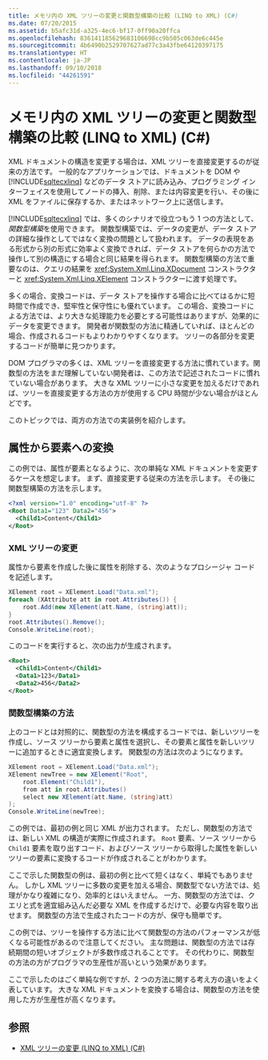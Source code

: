 ```yaml
---
title: メモリ内の XML ツリーの変更と関数型構築の比較 (LINQ to XML) (C#)
ms.date: 07/20/2015
ms.assetid: b5afc31d-a325-4ec6-bf17-0ff90a20ffca
ms.openlocfilehash: 836141185629683106698cc9b505c063de6c445e
ms.sourcegitcommit: 4b6490b2529707627ad77c3a43fbe64120397175
ms.translationtype: HT
ms.contentlocale: ja-JP
ms.lasthandoff: 09/10/2018
ms.locfileid: "44261591"
---
```

# <a name="in-memory-xml-tree-modification-vs-functional-construction-linq-to-xml-c"></a>メモリ内の XML ツリーの変更と関数型構築の比較 (LINQ to XML) (C#)
XML ドキュメントの構造を変更する場合は、XML ツリーを直接変更するのが従来の方法です。 一般的なアプリケーションでは、ドキュメントを DOM や [!INCLUDE[sqltecxlinq](~/includes/sqltecxlinq-md.md)] などのデータ ストアに読み込み、プログラミング インターフェイスを使用してノードの挿入、削除、または内容変更を行い、その後に XML をファイルに保存するか、またはネットワーク上に送信します。  
  
 [!INCLUDE[sqltecxlinq](~/includes/sqltecxlinq-md.md)] では、多くのシナリオで役立つもう 1 つの方法として、*関数型構築*を使用できます。 関数型構築では、データの変更が、データ ストアの詳細な操作としてではなく変換の問題として扱われます。 データの表現をある形式から別の形式に効率よく変換できれば、データ ストアを何らかの方法で操作して別の構造にする場合と同じ結果を得られます。 関数型構築の方法で重要なのは、クエリの結果を <xref:System.Xml.Linq.XDocument> コンストラクターと <xref:System.Xml.Linq.XElement> コンストラクターに渡す処理です。  
  
 多くの場合、変換コードは、データ ストアを操作する場合に比べてはるかに短時間で作成でき、堅牢性と保守性にも優れています。 この場合、変換コードによる方法では、より大きな処理能力を必要とする可能性はありますが、効果的にデータを変更できます。 開発者が関数型の方法に精通していれば、ほとんどの場合、作成されるコードもよりわかりやすくなります。 ツリーの各部分を変更するコードが簡単に見つかります。  
  
 DOM プログラマの多くは、XML ツリーを直接変更する方法に慣れています。関数型の方法をまだ理解していない開発者は、この方法で記述されたコードに慣れていない場合があります。 大きな XML ツリーに小さな変更を加えるだけであれば、ツリーを直接変更する方法の方が使用する CPU 時間が少ない場合がほとんどです。  
  
 このトピックでは、両方の方法での実装例を紹介します。  
  
## <a name="transforming-attributes-into-elements"></a>属性から要素への変換  
 この例では、属性が要素となるように、次の単純な XML ドキュメントを変更するケースを想定します。 まず、直接変更する従来の方法を示します。 その後に関数型構築の方法を示します。  
  
```xml  
<?xml version="1.0" encoding="utf-8" ?>  
<Root Data1="123" Data2="456">  
  <Child1>Content</Child1>  
</Root>  
```  
  
### <a name="modifying-the-xml-tree"></a>XML ツリーの変更  
 属性から要素を作成した後に属性を削除する、次のようなプロシージャ コードを記述します。  
  
```csharp  
XElement root = XElement.Load("Data.xml");  
foreach (XAttribute att in root.Attributes()) {  
    root.Add(new XElement(att.Name, (string)att));  
}  
root.Attributes().Remove();  
Console.WriteLine(root);  
```  
  
 このコードを実行すると、次の出力が生成されます。  
  
```xml  
<Root>  
  <Child1>Content</Child1>  
  <Data1>123</Data1>  
  <Data2>456</Data2>  
</Root>  
```  
  
### <a name="functional-construction-approach"></a>関数型構築の方法  
 上のコードとは対照的に、関数型の方法を構成するコードでは、新しいツリーを作成し、ソース ツリーから要素と属性を選択し、その要素と属性を新しいツリーに追加するときに適宜変換します。 関数型の方法は次のようになります。  
  
```csharp  
XElement root = XElement.Load("Data.xml");  
XElement newTree = new XElement("Root",  
    root.Element("Child1"),  
    from att in root.Attributes()  
    select new XElement(att.Name, (string)att)  
);  
Console.WriteLine(newTree);  
```  
  
 この例では、最初の例と同じ XML が出力されます。 ただし、関数型の方法では、新しい XML の構造が実際に作成されます。 `Root` 要素、ソース ツリーから `Child1` 要素を取り出すコード、およびソース ツリーから取得した属性を新しいツリーの要素に変換するコードが作成されることがわかります。  
  
 ここで示した関数型の例は、最初の例と比べて短くはなく、単純でもありません。 しかし XML ツリーに多数の変更を加える場合、関数型でない方法では、処理がかなり複雑になり、効率的とはいえません。 一方、関数型の方法では、クエリと式を適宜組み込んだ必要な XML を作成するだけで、必要な内容を取り出せます。 関数型の方法で生成されたコードの方が、保守も簡単です。  
  
 この例では、ツリーを操作する方法に比べて関数型の方法のパフォーマンスが低くなる可能性があるので注意してください。 主な問題は、関数型の方法では存続期間の短いオブジェクトが多数作成されることです。 その代わりに、関数型の方法の方がプログラマの生産性が高いという効果があります。  
  
 ここで示したのはごく単純な例ですが、2 つの方法に関する考え方の違いをよく表しています。 大きな XML ドキュメントを変換する場合は、関数型の方法を使用した方が生産性が高くなります。  
  
## <a name="see-also"></a>参照

- [XML ツリーの変更 (LINQ to XML) (C#)](../../../../csharp/programming-guide/concepts/linq/modifying-xml-trees-linq-to-xml.md)
